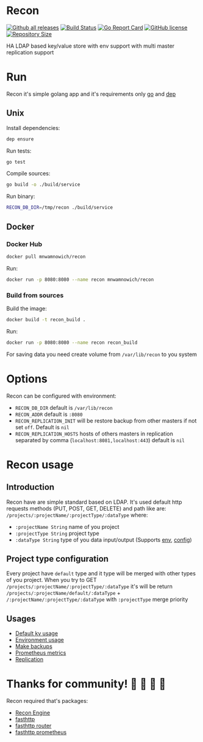 # Recon
[![Github all releases](https://img.shields.io/github/release/Mnwa/Recon.svg)](https://github.com/Mnwa/Recon/releases)
[![Build Status](https://cloud.drone.io/api/badges/Mnwa/Recon/status.svg)](https://cloud.drone.io/Mnwa/Recon)
[![Go Report Card](https://goreportcard.com/badge/Mnwa/Recon)](https://goreportcard.com/report/Mnwa/Recon)
[![GitHub license](https://img.shields.io/github/license/Mnwa/Recon.svg)](https://github.com/Mnwa/Recon)
[![Repository Size](https://img.shields.io/github/repo-size/Mnwa/Recon.svg)](https://github.com/Mnwa/Recon)

HA LDAP based key/value store with env support with multi master replication support

# Run
Recon it's simple golang app and it's requirements only [go](https://golang.org/) and [dep](https://github.com/golang/dep)

## Unix
Install dependencies:
```bash
dep ensure
```

Run tests:
```bash
go test
```
Compile sources:
```bash
go build -o ./build/service
```
Run binary:
```bash
RECON_DB_DIR=/tmp/recon ./build/service
```

## Docker
### Docker Hub
```bash
docker pull mnwamnowich/recon
```
Run:
```bash
docker run -p 8080:8080 --name recon mnwamnowich/recon
```
### Build from sources
Build the image:
```bash
docker build -t recon_build . 
```
Run:
```bash
docker run -p 8080:8080 --name recon recon_build
```

For saving data you need create volume from ```/var/lib/recon``` to you system
# Options

Recon can be configured with environment:
* `RECON_DB_DIR` default is `/var/lib/recon`
* `RECON_ADDR` default is `:8080`
* `RECON_REPLICATION_INIT` will be restore backup from other masters if not set `off`. Default is `nil`
* `RECON_REPLICATION_HOSTS` hosts of others masters in replication separated by comma (`localhost:8081,localhost:443`) default is `nil`

# Recon usage

## Introduction 
Recon have are simple standard based on LDAP. 
It's used default http requests methods (PUT, POST, GET, DELETE) and path like are:
`/projects/:projectName/:projectType/:dataType`  where:
* `:projectName String` name of you project
* `:projectType String` project type 
* `:dataType String` type of you data input/output (Supports [env](./docs/ENV.md), [config](./docs/CONFIG.md))

## Project type configuration
Every project have `default` type and it type will be merged with other types of you project.
When you try to GET `/projects/:projectName/:projectType/:dataType` it's will be return `/projects/:projectName/default/:dataType` + `/:projectName/:projectType/:dataType`
with `:projectType` merge priority

## Usages
* [Default kv usage](./docs/CONFIG.md)
* [Environment usage](./docs/ENV.md)
* [Make backups](./docs/BACKUPS.md)
* [Prometheus metrics](./docs/PROMETHEUS.md)
* [Replication](./docs/REPLICATION.md)

# Thanks for community! 🎉 🎉 🎉 🎉
Recon required that's packages:
* [Recon Engine](https://github.com/Mnwa/ReconEngine)
* [fasthttp](https://github.com/valyala/fasthttp)
* [fasthttp router](https://github.com/fasthttp/router)
* [fasthttp prometheus](https://github.com/Mnwa/fasthttprouter-prometheus)
